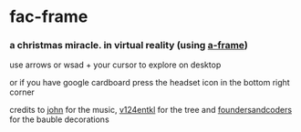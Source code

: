 # fac-frame

### a christmas miracle. in virtual reality (using [a-frame](https://github.com/aframevr))

use arrows or wsad + your cursor to explore on desktop

or if you have google cardboard press the headset icon in the bottom right corner

credits to [john](https://github.com/jwhiles) for the music, [v124entkl](https://sketchfab.com/v124entkl) for the tree and [foundersandcoders](https://github.com/foundersandcoders) for the bauble decorations
